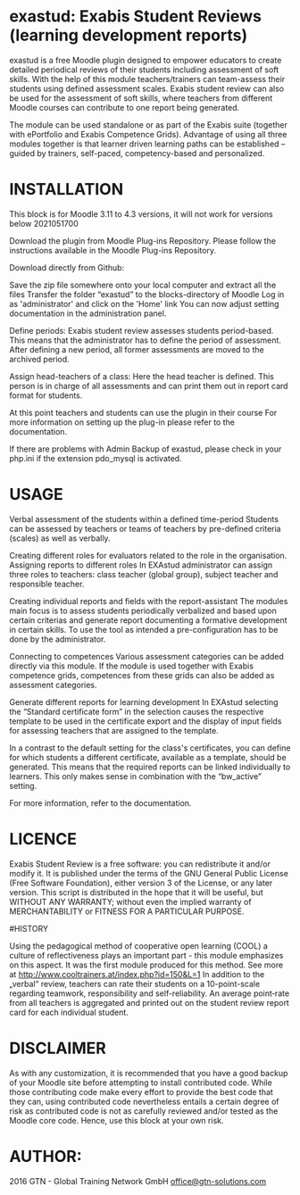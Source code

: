 # exastud: Exabis Student Reviews (learning development reports)

exastud is a free Moodle plugin designed to empower educators to create detailed periodical reviews of their students including assessment of soft skills. With the help of this module teachers/trainers can team-assess their students using defined assessment scales. Exabis student review can also be used for the assessment of soft skills, where teachers from different Moodle courses can contribute to one report being generated.

The module can be used standalone or as part of the Exabis suite (together with ePortfolio and Exabis Competence Grids). 
Advantage of using all three modules together is that learner driven learning paths can be established – guided by trainers, self-paced, competency-based and personalized.


# INSTALLATION

This block is for Moodle 3.11 to 4.3 versions, it will not work for versions below 2021051700

Download the plugin from Moodle Plug-ins Repository. Please follow the instructions available in the Moodle Plug-ins Repository.

Download directly from Github:

Save the zip file somewhere onto your local computer and extract all the files
Transfer the folder “exastud” to the blocks-directory of Moodle
Log in as 'administrator' and click on the 'Home' link
You can now adjust setting documentation in the administration panel. 


Define periods:
Exabis student review assesses students period-based. This means that the administrator has to define the period of assessment. After defining a new period, all former assessments are moved to the archived period.


Assign head-teachers of a class: 
Here the head teacher is defined. This person is in charge of all assessments and can print them out in report card format for students.


At this point teachers and students can use the plugin in their course
For more information on setting up the plug-in please refer to the documentation.

If there are problems with Admin Backup of exastud, please check in your php.ini if the extension pdo_mysql is activated.

# USAGE

Verbal assessment of the students within a defined time-period
Students can be assessed by teachers or teams of teachers by pre-defined criteria (scales) as well as verbally.

Creating different roles for evaluators related to the role in the organisation. Assigning reports to different roles
In EXAstud administrator can assign three roles to teachers: class teacher (global group), subject teacher and responsible teacher.

Creating individual reports and fields with the report-assistant
The modules main focus is to assess students periodically verbalized and based upon certain criterias and generate report documenting a formative development in certain skills. 
To use the tool as intended a pre-configuration has to be done by the administrator.

Connecting to competences
Various assessment categories can be added directly via this module. 
If the module is used together with Exabis competence grids, competences from these grids can also be added as assessment categories.


Generate different reports for learning development
In EXAstud selecting the “Standard certificate form” in the selection causes the respective template to be used in the certificate export and the display of input fields for assessing teachers that are assigned to the template.

In a contrast to the default setting for the class's certificates, you can define for which students a different certificate, available as a template, should be generated. This means that the required reports can be linked individually to learners. This only makes sense in combination with the “bw_active” setting.

For more information, refer to the documentation.


# LICENCE

Exabis Student Review is a free software: you can redistribute it and/or modify it. It is published under the terms of the GNU General Public License (Free Software Foundation), either version 3 of the License, or any later version. 
This script is distributed in the hope that it will be useful, but WITHOUT ANY WARRANTY; without even the implied warranty of MERCHANTABILITY or FITNESS FOR A PARTICULAR PURPOSE.

#HISTORY

Using the pedagogical method of cooperative open learning (COOL) a culture of reflectiveness plays an important part - this module emphasizes on this aspect. It was the first module produced for this method. See more at http://www.cooltrainers.at/index.php?id=150&L=1
In addition to the „verbal“ review, teachers can rate their students on a 10-point-scale regarding teamwork, responsibility and self-reliability. An average point‐rate from all teachers is aggregated and printed out on the student review report card for each individual student.

# DISCLAIMER

As with any customization, it is recommended that you have a good backup of your Moodle site before attempting to install contributed code.
While those contributing code make every effort to provide the best code that they can, using contributed code nevertheless entails a certain degree of risk as contributed code is not as carefully reviewed and/or tested as the Moodle core code.
Hence, use this block at your own risk.

# AUTHOR:
2016 GTN - Global Training Network GmbH <office@gtn-solutions.com>
